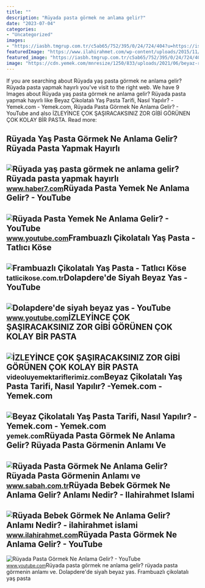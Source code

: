 ```yaml
---
title: ""
description: "Rüyada pasta görmek ne anlama gelir?"
date: "2023-07-04"
categories:
- "Uncategorized"
images:
- "https://iasbh.tmgrup.com.tr/c5ab65/752/395/0/24/724/404?u=https://isbh.tmgrup.com.tr/sbh/2021/08/18/ruyada-pasta-gormek-ne-anlama-gelir-ruyada-pasta-yemek-anlami-nedir-1629290097835.jpg"
featuredImage: "https://www.ilahirahmet.com/wp-content/uploads/2015/11/Rüyada-Bebek-Görmek-Ne-Anlama-Gelir.jpg"
featured_image: "https://iasbh.tmgrup.com.tr/c5ab65/752/395/0/24/724/404?u=https://isbh.tmgrup.com.tr/sbh/2021/08/18/ruyada-pasta-gormek-ne-anlama-gelir-ruyada-pasta-yemek-anlami-nedir-1629290097835.jpg"
image: "https://cdn.yemek.com/mnresize/1250/833/uploads/2021/06/beyaz-ruya-sumeyye.jpg"
---
```


If you are searching about Rüyada yaş pasta görmek ne anlama gelir? Rüyada pasta yapmak hayırlı you've visit to the right web. We have 9 Images about Rüyada yaş pasta görmek ne anlama gelir? Rüyada pasta yapmak hayırlı like Beyaz Çikolatalı Yaş Pasta Tarifi, Nasıl Yapılır? -Yemek.com - Yemek.com, Rüyada Pasta Görmek Ne Anlama Gelir? - YouTube and also İZLEYİNCE ÇOK ŞAŞIRACAKSINIZ ️ZOR GİBİ GÖRÜNEN ÇOK KOLAY BİR PASTA. Read more:

Rüyada Yaş Pasta Görmek Ne Anlama Gelir? Rüyada Pasta Yapmak Hayırlı
--------------------------------------------------------------------

 ![Rüyada yaş pasta görmek ne anlama gelir? Rüyada pasta yapmak hayırlı](https://i20.haber7.net/resize/1240x720/haber/haber7/photos/2021/03/ruyada_yas_pasta_gormek_ne_anlama_gelir_ruyada_pasta_yapmak_hayirli_midir_1610954468_5726.jpg) <small>www.haber7.com</small>Rüyada Pasta Yemek Ne Anlama Gelir? - YouTube
---------------------------------------------

 ![Rüyada Pasta Yemek Ne Anlama Gelir? - YouTube](https://i.ytimg.com/vi/7dLVD4rvOA8/maxresdefault.jpg) <small>www.youtube.com</small>Frambuazlı Çikolatalı Yaş Pasta - Tatlıcı Köse
----------------------------------------------

 ![Frambuazlı Çikolatalı Yaş Pasta - Tatlıcı Köse](https://tatlicikose.com.tr/storage/media/frabuazlii_5c81e6.jpg) <small>tatlicikose.com.tr</small>Dolapdere'de Siyah Beyaz Yas - YouTube
--------------------------------------

 ![Dolapdere'de siyah beyaz yas - YouTube](https://i.ytimg.com/vi/RezL3toATXc/maxresdefault.jpg) <small>www.youtube.com</small>İZLEYİNCE ÇOK ŞAŞIRACAKSINIZ ️ZOR GİBİ GÖRÜNEN ÇOK KOLAY BİR PASTA
------------------------------------------------------------------

 ![İZLEYİNCE ÇOK ŞAŞIRACAKSINIZ ️ZOR GİBİ GÖRÜNEN ÇOK KOLAY BİR PASTA](https://i.ytimg.com/vi/Abi-cNdffSU/maxresdefault.jpg) <small>videoluyemektariflerimiz.com</small>Beyaz Çikolatalı Yaş Pasta Tarifi, Nasıl Yapılır? -Yemek.com - Yemek.com
------------------------------------------------------------------------

 ![Beyaz Çikolatalı Yaş Pasta Tarifi, Nasıl Yapılır? -Yemek.com - Yemek.com](https://cdn.yemek.com/mnresize/1250/833/uploads/2021/06/beyaz-ruya-sumeyye.jpg) <small>yemek.com</small>Rüyada Pasta Görmek Ne Anlama Gelir? Rüyada Pasta Görmenin Anlamı Ve
--------------------------------------------------------------------

 ![Rüyada Pasta Görmek Ne Anlama Gelir? Rüyada Pasta Görmenin Anlamı ve](https://iasbh.tmgrup.com.tr/c5ab65/752/395/0/24/724/404?u=https://isbh.tmgrup.com.tr/sbh/2021/08/18/ruyada-pasta-gormek-ne-anlama-gelir-ruyada-pasta-yemek-anlami-nedir-1629290097835.jpg) <small>www.sabah.com.tr</small>Rüyada Bebek Görmek Ne Anlama Gelir? Anlamı Nedir? - Ilahirahmet Islami
-----------------------------------------------------------------------

 ![Rüyada Bebek Görmek Ne Anlama Gelir? Anlamı Nedir? - ilahirahmet islami](https://www.ilahirahmet.com/wp-content/uploads/2015/11/Rüyada-Bebek-Görmek-Ne-Anlama-Gelir.jpg) <small>www.ilahirahmet.com</small>Rüyada Pasta Görmek Ne Anlama Gelir? - YouTube
----------------------------------------------

 ![Rüyada Pasta Görmek Ne Anlama Gelir? - YouTube](https://i.ytimg.com/vi/7xSueeL3nMo/maxresdefault.jpg) <small>www.youtube.com</small>Rüyada pasta görmek ne anlama gelir? rüyada pasta görmenin anlamı ve. Dolapdere'de siyah beyaz yas. Frambuazlı çikolatalı yaş pasta
